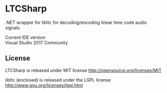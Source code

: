 LTCSharp
========

.NET wrapper for libltc for decoding/encoding linear time code audio signals

Current IDE version  
Visual Studio 2017 Community

License
-------
LTCSharp is released under MIT license http://opensource.org/licenses/MIT

libltc (enclosed) is released under the LGPL license http://www.gnu.org/licenses/lgpl.html

